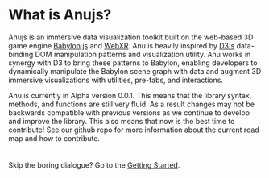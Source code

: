 # What is Anujs?

Anujs is an immersive data visualization toolkit built on the web-based 3D game engine [Babylon.js](https://www.babylonjs.com/) and [WebXR](https://immersiveweb.dev/). Anu is heavily inspired by [D3's](https://d3js.org/) data-binding DOM manipulation patterns and visualization utility. Anu works in synergy with D3 to bring these patterns to Babylon, enabling developers to dynamically manipulate the Babylon scene graph with data and augment 3D immersive visualizations with utilities, pre-fabs, and interactions. 

Anu is currently in Alpha version 0.0.1. This means that the library syntax, methods, and functions are still very fluid. As a result changes may not be backwards compatible with previous versions as we continue to develop and improve the library. This also means that now is the best time to contribute! See our github repo for more information about the current road map and how to contribute.

<div class="tip custom-block" style="padding-top: 8px">

Skip the boring dialogue? Go to the [Getting Started](./getting_started).

</div>